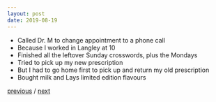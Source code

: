 ```yaml
---
layout: post
date: 2019-08-19
---
```


- Called Dr. M to change appointment to a phone call
- Because I worked in Langley at 10
- Finished all the leftover Sunday crosswords, plus the Mondays
- Tried to pick up my new prescription 
- But I had to go home first to pick up and return my old prescription 
- Bought milk and Lays limited edition flavours

<a href="{{page.previous.url}}">previous</a> / <a href="{{page.next.url}}">next</a>
